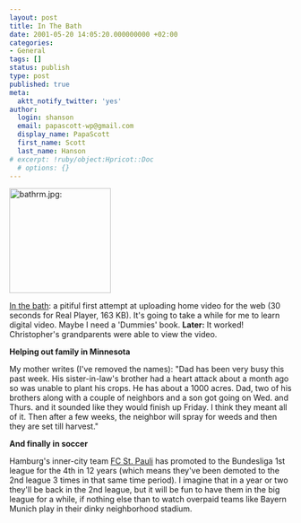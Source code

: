 ```yaml
---
layout: post
title: In The Bath
date: 2001-05-20 14:05:20.000000000 +02:00
categories:
- General
tags: []
status: publish
type: post
published: true
meta:
  aktt_notify_twitter: 'yes'
author:
  login: shanson
  email: papascott-wp@gmail.com
  display_name: PapaScott
  first_name: Scott
  last_name: Hanson
# excerpt: !ruby/object:Hpricot::Doc
  # options: {}
---
```

<p><a href="http://static.userland.com/sh4/gems/mausnews/bath.rm"><img src="http://www.papascott.de/wordpress/wp-content/uploads/2001/05/bathrm.jpg" height="187" width="181" border="0" alt="bathrm.jpg: " /></a></p>
<p><a href="http://static.userland.com/sh4/gems/mausnews/bath.rm">In the bath</a>: a pitiful first attempt at uploading home video for the web (30 seconds for Real Player, 163 KB). It's going to take a while for me to learn digital video. Maybe I need a 'Dummies' book. <b>Later:</b> It worked! Christopher's grandparents were able to view the video.</p>
<p><b>Helping out family in Minnesota</b></p>
<p>My mother writes (I've removed the names): "Dad has been very busy this past week.  His sister-in-law's brother had a heart attack about a month ago so was unable to plant his crops.  He has about a 1000 acres.  Dad, two of his brothers along with a couple of neighbors and a son got going on Wed. and Thurs. and it sounded like they would finish up Friday. I think they meant all of it.  Then after a few weeks, the neighbor will spray for weeds and then they are set till harvest."</p>
<p><b>And finally in soccer</b></p>
<p>Hamburg's inner-city team <a href="http://www.fcstpauli.de">FC St. Pauli</a> has promoted to the Bundesliga 1st league for the 4th in 12 years (which means they've been demoted to the 2nd league 3 times in that same time period).  I imagine that in a year or two they'll be back in the 2nd league, but it will be fun to have them in the big league for a while, if nothing else than to watch overpaid teams like Bayern Munich play in their dinky neighborhood stadium.</p>

